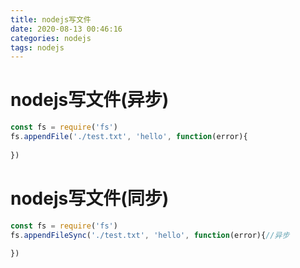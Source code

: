 ```yaml
---
title: nodejs写文件
date: 2020-08-13 00:46:16
categories: nodejs
tags: nodejs
---
```

# nodejs写文件(异步)
```js
const fs = require('fs')
fs.appendFile('./test.txt', 'hello', function(error){
    
})
```
# nodejs写文件(同步)
```js
const fs = require('fs')
fs.appendFileSync('./test.txt', 'hello', function(error){//异步
      
})
```